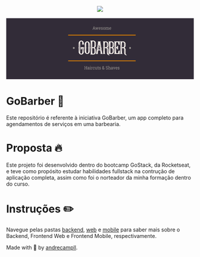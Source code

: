 <p align="center">
  <img src="https://ik.imagekit.io/ros8ogh9od/bootcamp-gostack_2HT-GHuTr.png"/>
</p>

<p align="center">
  <img src="logo (1).png">
</p>

# GoBarber 💈
Este repositório é referente à iniciativa GoBarber, um app completo para agendamentos de serviços em uma barbearia.

# Proposta 🔥
Este projeto foi desenvolvido dentro do bootcamp GoStack, da Rocketseat, e teve como propósito estudar habilidades fullstack na
contrução de aplicação completa, assim como foi o norteador da minha formação dentro do curso.

# Instruções ✏️
Navegue pelas pastas <a href="https://github.com/andrecampll/GoBarber/tree/master/backend" target="blank">backend</a>,
<a href="https://github.com/andrecampll/GoBarber/tree/master/web" target="blank">web</a>
e <a href="https://github.com/andrecampll/GoBarber/tree/master/mobile" target="blank">mobile</a>
para saber mais sobre o Backend, Frontend Web e Frontend Mobile, respectivamente.

Made with 💜 by <a href="https://github.com/andrecampll" target="blank">andrecampll</a>.

